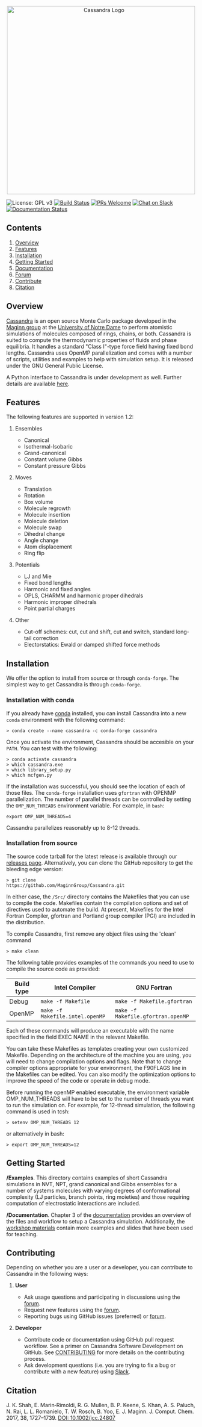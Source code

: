 <a href="https://cassandra.nd.edu">
<p align="center">
  <img src="https://cassandra.nd.edu/images/visual-identity/cassandra_logo_square-full.png" width="500" title="Cassandra Logo">
</p>
</a>

![License: GPL v3](https://img.shields.io/badge/License-GPL%20v3-blue.svg)
[![Build Status](https://dev.azure.com/MaginnGroup/Cassandra/_apis/build/status/MaginnGroup.Cassandra?branchName=master)](https://dev.azure.com/MaginnGroup/Cassandra/_build/latest?definitionId=2&branchName=master)
[![PRs Welcome](https://img.shields.io/badge/PRs-welcome-brightgreen.svg?style=flat-square)](http://makeapullrequest.com)
[![Chat on Slack](https://img.shields.io/badge/chat-on_slack-green.svg?longCache=true&style=flat&logo=slack)](https://join.slack.com/t/cassandra-nd/shared_invite/enQtNDU0NDIyMDc5ODEyLWE5Yzc1YmQ3MzdhNWVmYTkyNjY0YWQ3ZDJmMjQ5ZTliYTc3MTNlZTg2MzgxOTdjY2Y1ZTNiMjVhMmE4NGEzYWM)
[![Documentation Status](https://readthedocs.org/projects/cassandra-mc/badge/?version=latest)](https://cassandra-mc.readthedocs.io/en/latest/?badge=latest)


## Contents
1. [Overview](#overview)
2. [Features](#features)
3. [Installation](#installation)
4. [Getting Started](#starting)
5. [Documentation](https://cassandra-mc.readthedocs.io/)
6. [Forum](https://cassandra.nd.edu/index.php/community)
7. [Contribute](#contributing)
8. [Citation](#citation)


## <a name="overview"></a>Overview

[Cassandra](https://cassandra.nd.edu/) is an open source Monte Carlo package developed in the [Maginn group](http://sites.nd.edu/maginn-group/) at the [University of Notre Dame](http://www.nd.edu) to perform atomistic simulations of molecules composed of rings, chains, or both. Cassandra is suited to compute the thermodynamic properties of fluids and phase equilibria. It handles a standard "Class I"-type force field having fixed bond lengths. Cassandra uses OpenMP parallelization and comes with a number of scripts, utilities and examples to help with simulation setup. It is released under the GNU General Public License.

A Python interface to Cassandra is under development as well. Further details are
available [here](https://mosdef-cassandra.readthedocs.io/en/latest/).

## <a name="features"></a> Features

The following features are supported in version 1.2:

1. Ensembles
    - Canonical
    - Isothermal-Isobaric
    - Grand-canonical
    - Constant volume Gibbs
    - Constant pressure Gibbs

2. Moves
    - Translation
    - Rotation
    - Box volume
    - Molecule regrowth
    - Molecule insertion
    - Molecule deletion
    - Molecule swap
    - Dihedral change
    - Angle change
    - Atom displacement
    - Ring flip

3. Potentials
    - LJ and Mie
    - Fixed bond lengths
    - Harmonic and fixed angles
    - OPLS, CHARMM and harmonic proper dihedrals
    - Harmonic improper dihedrals
    - Point partial charges

4. Other
    - Cut-off schemes: cut, cut and shift, cut and switch, standard long-tail correction
    - Electorstatics: Ewald or damped shifted force methods

## <a name="installation"></a> Installation

We offer the option to install from source or through `conda-forge`.
The simplest way to get Cassandra is through `conda-forge`.

### Installation with conda

If you already have [conda](https://docs.conda.io/en/latest/miniconda.html)
installed, you can install Cassandra into a new `conda` environment
with the following command:

```
> conda create --name cassandra -c conda-forge cassandra
```

Once you activate the environment, Cassandra should be accesible on your `PATH`.
You can test with the following:

```
> conda activate cassandra
> which cassandra.exe
> which library_setup.py
> which mcfgen.py
```

If the installation was successful, you should see the location of each of
those files. The `conda-forge` installation uses `gfortran` with
OPENMP parallelization. The number of parallel threads can be controlled
by setting the `OMP_NUM_THREADS` environment variable. For example, in `bash`:

```
export OMP_NUM_THREADS=4
```

Cassandra parallelizes reasonably up to 8-12 threads.

### Installation from source

The source code tarball for the latest release is available through our [releases
page](https://github.com/maginngroup/cassandra/releases/latest). Alternatively,
you can clone the GitHub repository to get the bleeding edge version:

```
> git clone
https://github.com/MaginnGroup/Cassandra.git
```

In either case, the ```/Src/``` directory contains the Makefiles that you can use to compile the code.
Makefiles contain the compilation options and set of directives used to automate the build.
At present, Makefiles for the Intel Fortran Compiler, gfortran and
Portland group compiler (PGI) are included in the distribution.

To compile Cassandra, first remove any object files using the 'clean' command

```> make clean```

The following table provides examples of the commands you need to use to compile the source code as provided:

|   Build type    | Intel Compiler      |    GNU Fortran   |
|---    |---    |---    |
|  Debug     |   ```make -f Makefile```    | ```make -f Makefile.gfortran```   |
|  OpenMP    |   ```make -f Makefile.intel.openMP```     |   ```make -f Makefile.gfortran.openMP```    |

Each of these commands will produce an executable with the name specified in the field EXEC NAME in the relevant Makefile.

You can take these Makefiles as templates
creating your own customized Makefile. Depending on the architecture
of the machine you are using, you will need to change compilation
options and flags.  Note that to change compiler options appropriate
for your environment, the F90FLAGS line in the Makefiles can be
edited. You can also modify the optimization options to
improve the speed of the code or operate in debug mode.

Before running the openMP enabled executable, the environment variable
OMP_NUM_THREADS will have to be set to the number of threads you want to
run the simulation on. For example, for 12-thread simulation, the
following command is used in tcsh:

```> setenv OMP_NUM_THREADS 12```

or alternatively in bash:

```> export OMP_NUM_THREADS=12```

## <a name="started"></a> Getting Started

**/Examples**. This directory contains examples of short Cassandra simulations in
NVT, NPT, grand canonical and Gibbs ensembles for a number of systems molecules with varying degrees
of conformational complexity (LJ particles, branch points, ring moieties) and
those requiring computation of electrostatic interactions are included.

**/Documentation**. Chapter 3 of the [documentation](https://github.com/MaginnGroup/Cassandra/releases/latest/download/user_guide.pdf) provides an overview of the files and workflow to setup a Cassandra simulation. Additionally, the [workshop materials](https://cassandra.nd.edu/index.php/documentation) contain more examples and slides that have been used for teaching.

## <a name="contributing"></a> Contributing

Depending on whether you are a user or a developer, you can contribute to Cassandra in the following ways:

1. **User**
    - Ask usage questions and participating in discussions using the [forum](https://cassandra.nd.edu/index.php/community).
    - Request new features using the [forum](https://cassandra.nd.edu/index.php/community).
    - Reporting bugs using GitHub issues (preferred) or [forum](https://cassandra.nd.edu/index.php/community).

2. **Developer**
    - Contribute code or documentation using GitHub pull request workflow. See a primer on Cassandra Software Development on GitHub. See [CONTRIBUTING](https://github.com/MaginnGroup/Cassandra/blob/master/CONTRIBUTING.md) for more details on the contributing process.
    - Ask development questions (i.e. you are trying to fix a bug or contribute with a new feature) using [Slack](https://cassandra-nd.slack.com/messages/general/). 

## <a name="citation"></a> Citation

 J. K. Shah, E. Marin‐Rimoldi, R. G. Mullen, B. P. Keene, S. Khan, A. S. Paluch, N. Rai, L. L. Romanielo, T. W. Rosch, B. Yoo, E. J. Maginn. J. Comput. Chem. 2017, 38, 1727–1739. [DOI: 10.1002/jcc.24807](https://onlinelibrary.wiley.com/doi/abs/10.1002/jcc.24807)
